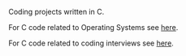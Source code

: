 Coding projects written in C.

For C code related to Operating Systems see [here](https://github.com/darbinreyes/subparprogrammer/tree/master/textbooks/os_concepts_galvin/osc9e_src).

For C code related to coding interviews see [here](https://github.com/darbinreyes/subparprogrammer/tree/master/coding_interviews).
